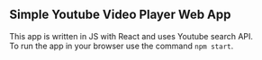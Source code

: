 ## Simple Youtube Video Player Web App

This app is written in JS with React and uses Youtube search API.<br/>
To run the app in your browser use the command `npm start`.

